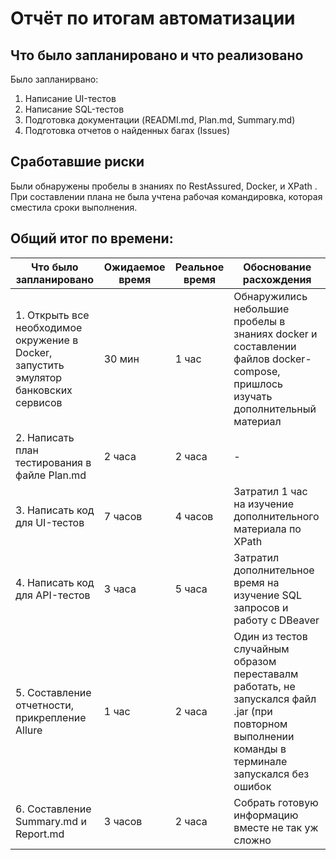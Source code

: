 # Отчёт по итогам автоматизации

## Что было запланировано и что реализовано

Было запланирвано:
1. Написание UI-тестов
2. Написание SQL-тестов
3. Подготовка документации (READMI.md, Plan.md, Summary.md)
4. Подготовка отчетов о найденных багах (Issues)

## Сработавшие риски

Были обнаружены пробелы в знаниях по RestAssured, Docker, и XPath . При составлении плана не была учтена рабочая командировка, которая сместила сроки выполнения.

## Общий итог по времени:

| Что было запланировано | Ожидаемое время | Реальное время | Обоснование расхождения |
| ---------------------- | --------------- | -------------- | ------------------------------------ |
| 1. Открыть все необходимое окружение в Docker, запустить эмулятор банковских сервисов   | 30 мин   | 1 час   | Обнаружились небольшие пробелы в знаниях docker и составлении файлов docker-compose, пришлось изучать дополнительный материал |
| 2. Написать план тестирования в файле Plan.md   | 2 часа   | 2 часа   | -   |
| 3. Написать код для UI-тестов    | 7 часов   | 4 часов   | Затратил 1 час на изучение дополнительного материала по XPath |
| 4. Написать код для API-тестов    | 3 часа   | 5 часа   | Затратил дополнительное время на изучение SQL запросов и работу с DBeaver   |
| 5. Составление отчетности, прикрепление Allure    | 1 час   | 2 часа   | Один из тестов случайным образом переставалм работать, не запускался файл .jar (при повторном выполнении команды в терминале запускался без ошибок   |
| 6. Составление Summary.md и Report.md    | 3 часов   | 2 часа   | Собрать готовую информацию вместе не так уж сложно   |
